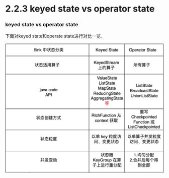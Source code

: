 # 2.2.3 keyed state vs operator state

### keyed state vs operator state&#x20;

下面对keyed state和operate state进行对比一览。

![](<../../../.gitbook/assets/image (8) (1) (1).png>)
